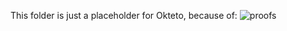 This folder is just a placeholder for Okteto, because of:
<img src="https://i.imgur.com/ZGATgDR.jpeg" alt="proofs">

